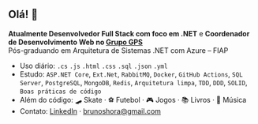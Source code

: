 ## Olá! 👋

**Atualmente Desenvolvedor Full Stack com foco em .NET** e **Coordenador de Desenvolvimento Web no [Grupo GPS](https://www.gpssa.com.br/)**  
Pós-graduando em Arquitetura de Sistemas .NET com Azure – FIAP

- Uso diário: `.cs` `.js` `.html` `.css` `.sql` `.json` `.yml`
- Estudo: `ASP.NET Core`, `Ext.Net`, `RabbitMQ`, `Docker`, `GitHub Actions`, `SQL Server`, `PostgreSQL`, `MongoDB`, `Redis`, `Arquitetura limpa`, `TDD`, `DDD`, `SOLID`, `Boas práticas de código`
- Além do código: 🛹 Skate · ⚽ Futebol · 🎮 Jogos · 📚 Livros · 🎵 Música
- Contato: [LinkedIn](https://www.linkedin.com/in/brunohora/) · brunoshora@gmail.com
